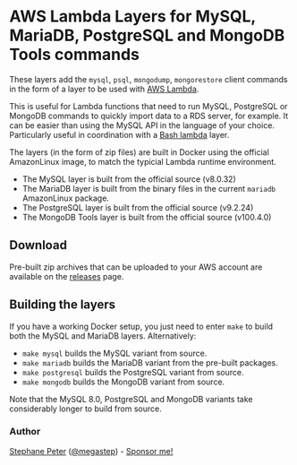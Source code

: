 # AWS Lambda Layers for MySQL, MariaDB, PostgreSQL and MongoDB Tools commands

These layers add the `mysql`, `psql`, `mongodump`, `mongorestore` client commands in the form of a layer to be used with [AWS Lambda](https://aws.amazon.com/lambda/).

This is useful for Lambda functions that need to run MySQL, PostgreSQL or MongoDB commands to quickly import data to a RDS server, for example. It can be easier than using the MySQL API in the language of your choice. Particularly useful in coordination with a [Bash lambda](https://github.com/gkrizek/bash-lambda-layer) layer.

The layers (in the form of zip files) are built in Docker using the official AmazonLinux image, to match the typicial Lambda runtime environment.

- The MySQL layer is built from the official source (v8.0.32)
- The MariaDB layer is built from the binary files in the current `mariadb` AmazonLinux package.
- The PostgreSQL layer is built from the official source (v9.2.24)
- The MongoDB Tools layer is built from the official source (v100.4.0)

## Download

Pre-built zip archives that can be uploaded to your AWS account are available on the [releases](https://github.com/megastep/mysql-lambda/releases) page.

## Building the layers

If you have a working Docker setup, you just need to enter `make` to build both the MySQL and MariaDB layers. Alternatively:

- `make mysql` builds the MySQL variant from source.
- `make mariadb` builds the MariaDB variant from the pre-built packages.
- `make postgresql` builds the PostgreSQL variant from source.
- `make mongodb` builds the MongoDB variant from source.

Note that the MySQL 8.0, PostgreSQL and MongoDB variants take considerably longer to build from source.

### Author

[Stephane Peter](https://stephanepeter.com/) ([@megastep](https://github.com/megastep)) - [Sponsor me!](https://github.com/sponsors/megastep)
